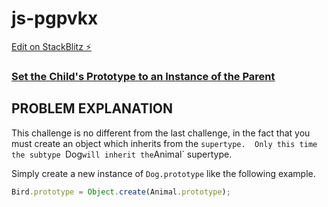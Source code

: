 # js-pgpvkx

[Edit on StackBlitz ⚡️](https://stackblitz.com/edit/js-pgpvkx)

### [Set the Child's Prototype to an Instance of the Parent](https://www.freecodecamp.org/learn/javascript-algorithms-and-data-structures/object-oriented-programming/set-the-childs-prototype-to-an-instance-of-the-parent)

## PROBLEM EXPLANATION
This challenge is no different from the last challenge, in the fact that you must create an object which inherits from the `supertype.  Only this time the subtype `Dog` will inherit the `Animal` supertype.

Simply create a new instance of `Dog.prototype` like the following example.

```js
Bird.prototype = Object.create(Animal.prototype);
```

